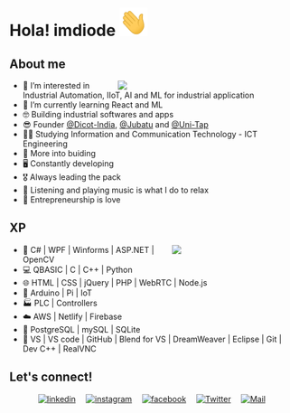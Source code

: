 # Hola! imdiode <img src="https://github.com/devSouvik/devSouvik/blob/master/Hi.gif" width="50" height="50" />

## About me


- 👀 <img align="right" src="https://miro.medium.com/max/1800/1*YiIf4hs9q83CSbZD4fUJ7w.gif" width="65%"/>I’m interested in Industrial Automation, IIoT, AI and ML for industrial application
- 🌱 I’m currently learning React and ML
- 🤓 Building industrial softwares and apps 
- 😎 Founder [@Dicot-India](https://dicot.in), [@Jubatu](https://jubatu.in) and [@Uni-Tap](https://unitap.software)
- 🧑‍🎓 Studying Information and Communication Technology - ICT Engineering
- 👷 More into buiding
- 🖥️ Constantly developing
- 🎖️ Always leading the pack
- 🎵 Listening and playing music is what I do to relax
- 💙 Entrepreneurship is love

## XP

* <img src="https://i.pinimg.com/originals/1c/49/2e/1c492eb6e1d085b2fa32302ecd6f8343.gif" width="45%" align="right"/>🦈 C# | WPF | Winforms | ASP.NET | OpenCV
* 💻 QBASIC | C | C++ | Python 
* 🌐 HTML | CSS | jQuery | PHP | WebRTC | Node.js
* 🤖 Arduino | Pi | IoT
* 🏭 PLC | Controllers
* ☁️ AWS | Netlify | Firebase
* 📑 PostgreSQL | mySQL | SQLite
* 🧰 VS | VS code | GitHub | Blend for VS | DreamWeaver | Eclipse | Git | Dev C++ | RealVNC

## Let's connect!

<p align="center">
<a href="https://www.linkedin.com/in/diode16/"><img src="https://cdn4.iconfinder.com/data/icons/social-messaging-ui-color-shapes-2-free/128/social-linkedin-circle-512.png" alt="linkedin" width="40px"/></a>&emsp;
<a href="https://www.instagram.com/diode.h"><img src="https://cdn2.iconfinder.com/data/icons/social-media-2285/512/1_Instagram_colored_svg_1-512.png" alt="instagram" width="40px"/></a>&emsp;
<a href="https://www.facebook.com/nandan.shukla.9404"><img src="https://1000logos.net/wp-content/uploads/2016/11/Facebook-logo.png" alt="facebook" width="65px"/></a>&emsp;
<a href="https://www.twitter.com/diode_tech"><img src="https://logodownload.org/wp-content/uploads/2014/09/twitter-logo-4.png" alt="Twitter" width="40px"/></a>&emsp;
<a href="mailto:nandan@dicot.in"><img src="https://i.pinimg.com/originals/8f/c3/7b/8fc37b74b608a622588fbaa361485f32.png" alt="Mail" width="40px"/></a>
</p>

